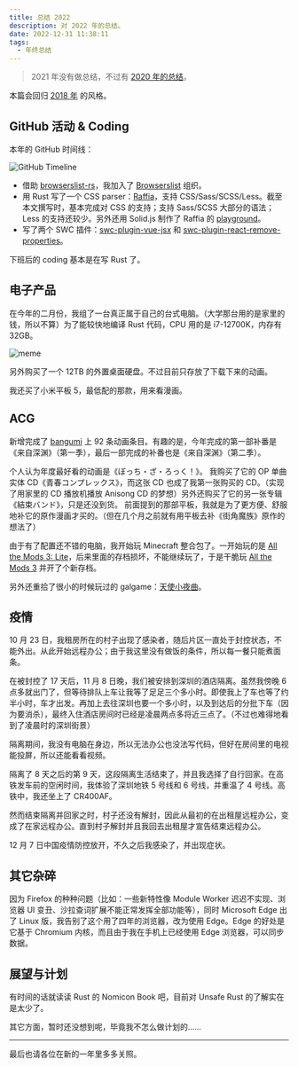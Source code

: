 ```yaml
---
title: 总结 2022
description: 对 2022 年的总结。
date: 2022-12-31 11:38:11
tags:
  - 年终总结
---
```


> 2021 年没有做总结，不过有 [2020 年的总结](./summary-of-2020.html)。

本篇会回归 [2018 年](./summary-of-2018.html) 的风格。

## GitHub 活动 & Coding

本年的 GitHub 时间线：

![GitHub Timeline](https://upload.cc/i1/2022/12/31/GY4HWf.png)

- 借助 [browserslist-rs](https://github.com/browserslist/browserslist-rs)，我加入了 [Browserslist](https://github.com/browserslist) 组织。
- 用 Rust 写了一个 CSS parser：[Raffia](https://github.com/g-plane/raffia)，支持 CSS/Sass/SCSS/Less。截至本文撰写时，基本完成对 CSS 的支持；支持 Sass/SCSS 大部分的语法；Less 的支持还较少。另外还用 Solid.js 制作了 Raffia 的 [playground](http://raffia-play.vercel.app/)。
- 写了两个 SWC 插件：[swc-plugin-vue-jsx](https://github.com/g-plane/swc-plugin-vue-jsx) 和 [swc-plugin-react-remove-properties](https://github.com/g-plane/swc-plugin-react-remove-properties)。

下班后的 coding 基本是在写 Rust 了。

## 电子产品

在今年的二月份，我组了一台真正属于自己的台式电脑。（大学那台用的是家里的钱，所以不算）为了能较快地编译 Rust 代码，CPU 用的是 i7-12700K，内存有 32GB。

![meme](https://upload.cc/i1/2022/12/31/LY9Xq5.png)

另外购买了一个 12TB 的外置桌面硬盘。不过目前只存放了下载下来的动画。

我还买了小米平板 5，最低配的那款，用来看漫画。

## ACG

新增完成了 [bangumi](https://bgm.tv/anime/list/468610/collect) 上 92 条动画条目。有趣的是，今年完成的第一部补番是《来自深渊》（第一季），最后一部完成的补番也是《来自深渊》（第二季）。

个人认为年度最好看的动画是《ぼっち・ざ・ろっく！》。
我购买了它的 OP 单曲实体 CD《青春コンプレックス》，而这张 CD 也成了我第一张购买的 CD。（实现了用家里的 CD 播放机播放 Anisong CD 的梦想）另外还购买了它的另一张专辑《結束バンド》，只是还没到货。
前面提到的那部平板，我就是为了更方便、舒服地补它的原作漫画才买的。（但在几个月之前就有用平板去补《街角魔族》原作的想法了）

由于有了配置还不错的电脑，我开始玩 Minecraft 整合包了。一开始玩的是 [All the Mods 3: Lite](https://www.curseforge.com/minecraft/modpacks/atm-3-lite)，后来里面的存档损坏，不能继续玩了，于是干脆玩 [All the Mods 3](https://www.curseforge.com/minecraft/modpacks/all-the-mods-3) 并开了个新存档。

另外还重拾了很小的时候玩过的 galgame：[天使小夜曲](https://bgm.tv/subject/1144)。

## 疫情

10 月 23 日，我租房所在的村子出现了感染者，随后片区一直处于封控状态，不能外出。从此开始远程办公；由于我这里没有做饭的条件，所以每一餐只能煮面条。

在被封控了 17 天后，11 月 8 日晚，我们被安排到深圳的酒店隔离。虽然我傍晚 6 点多就出门了，但等待排队上车让我等了足足三个多小时。即使我上了车也等了约半小时，车才出发。再加上去往深圳也要一个多小时，以及到达后的分批下车（因为要消杀），最终入住酒店房间时已经是凌晨两点多将近三点了。（不过也难得地看到了凌晨时的深圳街景）

隔离期间，我没有电脑在身边，所以无法办公也没法写代码，但好在房间里的电视能投屏，所以还能看看视频。

隔离了 8 天之后的第 9 天，这段隔离生活结束了，并且我选择了自行回家。在高铁发车前的空闲时间，我体验了深圳地铁 5 号线和 6 号线，并重温了 4 号线。高铁中，我还坐上了 CR400AF。

然而结束隔离并回家之时，村子还没有解封，因此从最初的在出租屋远程办公，变成了在家远程办公。直到村子解封并且我回去出租屋才宣告结束远程办公。

12 月 7 日中国疫情防控放开，不久之后我感染了，并出现症状。

## 其它杂碎

因为 Firefox 的种种问题（比如：一些新特性像 Module Worker 迟迟不实现、浏览器 UI 变丑、沙拉查词扩展不能正常发挥全部功能等），同时 Microsoft Edge 出了 Linux 版，我告别了这个用了四年的浏览器，改为使用 Edge。Edge 的好处是它基于 Chromium 内核，而且由于我在手机上已经使用 Edge 浏览器，可以同步数据。

## 展望与计划

有时间的话就读读 Rust 的 Nomicon Book 吧，目前对 Unsafe Rust 的了解实在是太少了。

其它方面，暂时还没想到呢，毕竟我不怎么做计划的……

---

最后也请各位在新的一年里多多关照。
